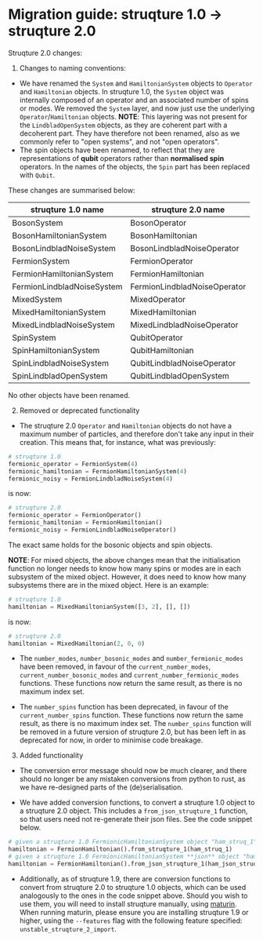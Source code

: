 # Migration guide: struqture 1.0 -> struqture 2.0

Struqture 2.0 changes:

1) Changes to naming conventions:

* We have renamed the `System` and `HamiltonianSystem` objects to `Operator` and `Hamiltonian` objects. In struqture 1.0, the `System` object was internally composed of an operator and an associated number of spins or modes. We removed the `System` layer, and now just use the underlying `Operator`/`Hamiltonian` objects. **NOTE**: This layering was not present for the `LindbladOpenSystem` objects, as they are coherent part with a decoherent part. They have therefore not been renamed, also as we commonly refer to "open systems", and not "open operators".
* The spin objects have been renamed, to reflect that they are representations of **qubit** operators rather than **normalised spin** operators. In the names of the objects, the `Spin` part has been replaced with `Qubit`.

These changes are summarised below:

| struqture 1.0 name | struqture 2.0 name |
| ------------------ | ------------------ |
| BosonSystem | BosonOperator |
| BosonHamiltonianSystem | BosonHamiltonian |
| BosonLindbladNoiseSystem | BosonLindbladNoiseOperator |
| FermionSystem | FermionOperator |
| FermionHamiltonianSystem | FermionHamiltonian |
| FermionLindbladNoiseSystem | FermionLindbladNoiseOperator |
| MixedSystem | MixedOperator |
| MixedHamiltonianSystem | MixedHamiltonian |
| MixedLindbladNoiseSystem | MixedLindbladNoiseOperator |
| SpinSystem | QubitOperator |
| SpinHamiltonianSystem | QubitHamiltonian |
| SpinLindbladNoiseSystem | QubitLindbladNoiseOperator |
| SpinLindbladOpenSystem | QubitLindbladOpenSystem |

No other objects have been renamed.

2) Removed or deprecated functionality

* The struqture 2.0 `Operator` and `Hamiltonian` objects do not have a maximum number of particles, and therefore don't take any input in their creation. This means that, for instance, what was previously:
```python
# struqture 1.0
fermionic_operator = FermionSystem(4)
fermionic_hamiltonian = FermionHamiltonianSystem(4)
fermionic_noisy = FermionLindbladNoiseSystem(4)
```
is now:
```python
# struqture 2.0
fermionic_operator = FermionOperator()
fermionic_hamiltonian = FermionHamiltonian()
fermionic_noisy = FermionLindbladNoiseOperator()
```
The exact same holds for the bosonic objects and spin objects.

**NOTE**: For mixed objects, the above changes mean that the initialisation function no longer needs to know how many spins or modes are in each subsystem of the mixed object. However, it does need to know how many subsystems there are in the mixed object. Here is an example:
```python
# struqture 1.0 
hamiltonian = MixedHamiltonianSystem([3, 2], [], [])
```
is now:
```python
# struqture 2.0
hamiltonian = MixedHamiltonian(2, 0, 0)
```

* The `number_modes`, `number_bosonic_modes` and `number_fermionic_modes` have been removed, in favour of the `current_number_modes`, `current_number_bosonic_modes` and `current_number_fermionic_modes` functions. These functions now return the same result, as there is no maximum index set.

* The `number_spins` function has been deprecated, in favour of the `current_number_spins` function. These functions now return the same result, as there is no maximum index set. The `number_spins` function will be removed in a future version of struqture 2.0, but has been left in as deprecated for now, in order to minimise code breakage.

3) Added functionality

* The conversion error message should now be much clearer, and there should no longer be any mistaken conversions from python to rust, as we have re-designed parts of the (de)serialisation.

* We have added conversion functions, to convert a struqture 1.0 object to a struqture 2.0 object. This includes a `from_json_struqture_1` function, so that users need not re-generate their json files. See the code snippet below.

```python
# given a struqture 1.0 FermionicHamiltonianSystem object "ham_struq_1", the following code will return a struqture 2.0 object
hamiltonian = FermionHamiltonian().from_struqture_1(ham_struq_1)
# given a struqture 1.0 FermionicHamiltonianSystem **json** object "ham_json_struq_1", the following code will return a struqture 2.0 object
hamiltonian = FermionHamiltonian().from_json_struqture_1(ham_json_struq_1)
```

* Additionally, as of struqture 1.9, there are conversion functions to convert from struqture 2.0 to struqture 1.0 objects, which can be used analogously to the ones in the code snippet above. Should you wish to use them, you will need to install struqture manually, using [maturin](https://github.com/PyO3/maturin). When running maturin, please ensure you are installing struqture 1.9 or higher, using the `--features` flag with the following feature specified: `unstable_struqture_2_import`.